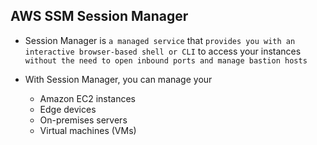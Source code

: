 ## AWS SSM Session Manager

- Session Manager is `a managed service` that `provides you with an interactive browser-based shell or CLI` to access your instances `without the need to open inbound ports and manage bastion hosts`

- With Session Manager, you can manage your

  - Amazon EC2 instances
  - Edge devices
  - On-premises servers
  - Virtual machines (VMs)
